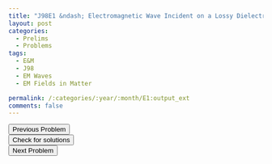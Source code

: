 ```yaml
---
title: "J98E1 &ndash; Electromagnetic Wave Incident on a Lossy Dielectric"
layout: post
categories:
  - Prelims
  - Problems
tags:
  - E&M
  - J98
  - EM Waves
  - EM Fields in Matter

permalink: /:categories/:year/:month/E1:output_ext
comments: false
---
```

<object data="1998J1E.pdf" type="application/pdf" width="100%" height="500"></object>

<div class='navbar'>
	<div float='left'><button onclick="window.location='M3.html'" >Previous Problem</button></div>
	<div float='center'><button onclick="window.location='https://princetonprelim.com/prelim/0/'">Check for solutions</button></div>
	<div float='right'><button onclick="window.location='E2.html'" > Next Problem</button></div>
</div>
